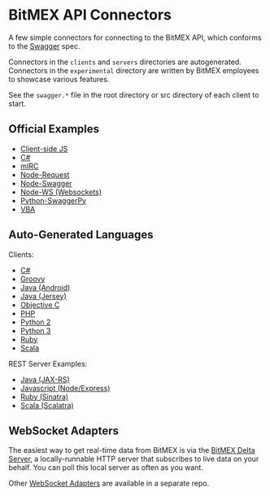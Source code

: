 BitMEX API Connectors
=====================

A few simple connectors for connecting to the BitMEX API, which conforms to the
[Swagger](https://github.com/wordnik/swagger-spec/blob/master/versions/1.2.md) spec.

Connectors in the `clients` and `servers` directories are autogenerated. Connectors in the `experimental` directory
are written by BitMEX employees to showcase various features.

See the `swagger.*` file in the root directory or src directory of each client to start.

Official Examples
-----------------

* [Client-side JS](/official/client-js)
* [C#](/official/csharp)
* [mIRC](/official/mirc)
* [Node-Request](/official/node-request)
* [Node-Swagger](/official/node-swagger)
* [Node-WS (Websockets)](/official/node-ws)
* [Python-SwaggerPy](/official/python-swaggerpy)
* [VBA](/official/vba)

Auto-Generated Languages
------------------------

Clients:

* [C#](/clients/csharp)
* [Groovy](/clients/groovy)
* [Java (Android)](/clients/java/android)
* [Java (Jersey)](/clients/java/jersey)
* [Objective C](/clients/objc)
* [PHP](/clients/php)
* [Python 2](/clients/python)
* [Python 3](/clients/python3)
* [Ruby](/clients/ruby)
* [Scala](/clients/scala)

REST Server Examples:

* [Java (JAX-RS)](/servers/jax-rs)
* [Javascript (Node/Express)](/servers/node)
* [Ruby (Sinatra)](/servers/sinatra)
* [Scala (Scalatra)](/servers/scalatra)

WebSocket Adapters
------------------

The easiest way to get real-time data from BitMEX is via the
[BitMEX Delta Server](https://github.com/BitMEX/websocket-adapters/tree/master/server), a locally-runnable
HTTP server that subscribes to live data on your behalf. You can poll this local server as often as you want.

Other [WebSocket Adapters](https://github.com/BitMEX/websocket-adapters) are available in a separate repo.

